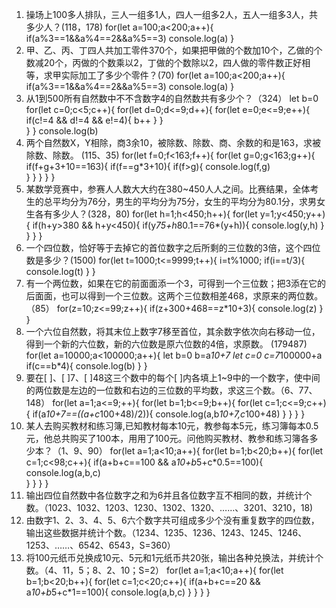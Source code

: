 1.  操场上100多人排队，三⼈一组多1人，四⼈一组多2人，五⼈一组多3⼈，共多少人？(118，178)
    for(let a=100;a<200;a++){
        if(a%3==1&&a%4==2&&a%5==3)
        console.log(a)
    }
2.  甲、乙、丙、丁四⼈共加⼯零件370个，如果把甲做的个数加10个，⼄做的个数减20个，丙做的个数乘以2，丁做的个数除以2，四人做的零件数正好相等，求甲实际加⼯了多少个零件？(70)
    for(let a=100;a<200;a++){
        if(a%3==1&&a%4==2&&a%5==3)
        console.log(a)
    }
3.  从1到500所有自然数中不不含数字4的自然数共有多少个？（324）
    let b=0
        for(let c=0;c<5;c++){
            for(let d=0;d<=9;d++){
                for(let e=0;e<=9;e++){
                    if(c!=4 && d!=4 && e!=4){
                        b++
                    }
                }   
            }
        }
        console.log(b)
4.  两个自然数X，Y相除，商3余10，被除数、除数、商、余数的和是163，求被除数、除数。 (115、35)
    for(let f=0;f<163;f++){
        for(let g=0;g<163;g++){
            if(f+g+3+10==163){
                if(f==g*3+10){
                    if(f>g){
                        console.log(f,g)  
                    }
                }
            }
        }
    }
5.  某数学竞赛中，参赛⼈人数⼤大约在380~450⼈人之间。比赛结果，全体考生的总平均分为76分，男⽣的平均分为75分，女⽣的平均分为80.1分，求男⼥生各有多少人？(328，80)
    for(let h=1;h<450;h++){
        for(let y=1;y<450;y++){
            if(h+y>380 && h+y<450){
                if(y*75+h*80.1==76*(y+h)){
                    console.log(y,h)
                }
            }
        }
    }
6.  一个四位数，恰好等于去掉它的首位数字之后所剩的三位数的3倍，这个四位数是多少？(1500)
    for(let t=1000;t<=9999;t++){
        i=t%1000;
            if(i==t/3){
                console.log(t)
            }
        }
7.  有一个两位数，如果在它的前⾯面添一个3，可得到一个三位数；把3添在它的后⾯面，也可以得到一个三位数。这两个三位数相差468，求原来的两位数。（85）
    for(z=10;z<=99;z++){
        if(z+300+468==z*10+3){
            console.log(z)
        }
    }
8.  一个六位自然数，将其末位上数字7移⾄首位，其余数字依次向右移动一位，得到一个新的六位数，新的六位数是原六位数的4倍，求原数。 (179487)
    for(let a=10000;a<100000;a++){
        let b=0
        b=a*10+7
        let c=0
        c=7*100000+a
        if(c==b*4){
            console.log(b)
        }
    }
9.  要在[ ]、[ ]7、[ ]48这三个数中的每个[ ]内各填上1~9中的一个数字，使中间的两位数是左边的一位数和右边的三位数的平均数，求这三个数。（6、77、148）
    for(let a=1;a<=9;++){
        for(let b=1;b<=9;b++){
            for(let c=1;c<=9;c++){
                if(a*10+7==((a+c*100+48)/2)){
                    console.log(a,b*10+7,c*100+48)
                }
            }
        }
    }
10. 某⼈去购买教材和练习簿,已知教材每本10元，教参每本5元，练习簿每本0.5元，他总共购买了100本，⽤用了100元。问他购买教材、教参和练习簿各多少本？（1、9、90）
    for(let a=1;a<10;a++){
        for(let b=1;b<20;b++){
            for(let c=1;c<98;c++){
                if(a+b+c==100 && a*10+b*5+c*0.5==100){
                    console.log(a,b,c)   
                }
            }
        }
    }
11. 输出四位自然数中各位数字之和为6并且各位数字互不相同的数，并统计个数。（1023、1032、1203、1230、1302、1320、……、3201、3210，18)
12. 由数字1、2、3、4、5、6六个数字共可组成多少个没有重复数字的四位数，输出这些数据并统计个数。（1234、1235、1236、1243、1245、1246、1253、……、6542、6543，S=360）
13. 将100元纸币兑换成10元、5元和1元纸币共20张，输出各种兑换法，并统计个数。（4、11，5；8、2、10；S=2）
    for(let a=1;a<10;a++){
        for(let b=1;b<20;b++){
            for(let c=1;c<20;c++){
                if(a+b+c==20 && a*10+b*5+c*1==100){
                    console.log(a,b,c)
                }
            }
        }
    }
